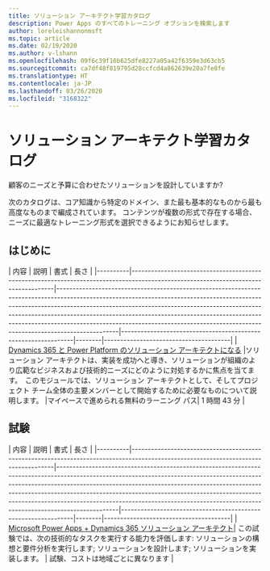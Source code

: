 ```yaml
---
title: ソリューション アーキテクト学習カタログ
description: Power Apps のすべてのトレーニング オプションを検索します
author: loreleishannonmsft
ms.topic: article
ms.date: 02/19/2020
ms.author: v-lshann
ms.openlocfilehash: 09f6c39f16b625dfe8227a05a42f6359e3d63cb5
ms.sourcegitcommit: ca7df48f819795d28ccfcd4a862639e20a7fe8fe
ms.translationtype: HT
ms.contentlocale: ja-JP
ms.lasthandoff: 03/26/2020
ms.locfileid: "3168322"
---
```

# <a name="solution-architect-learning-catalog"></a>ソリューション アーキテクト学習カタログ

顧客のニーズと予算に合わせたソリューションを設計していますか?

次のカタログは、コア知識から特定のドメイン、また最も基本的なものから最も高度なものまで編成されています。 コンテンツが複数の形式で存在する場合、ニーズに最適なトレーニング形式を選択できるようにお知らせします。 

## <a name="get-started"></a>はじめに<a name="get-started"></a>
| 内容  | 説明 | 書式  | 長さ | 
|----------|------------------------------------------------------------------------------------------------------------------------------------|-------------------------------------------------------------------------------------------------------------------------------------------------------------------------------------------------------------------------------------------------------------------------------------------------------------------------------------------------------------------------------------------------------------------------|---------------------------------------------------------------|--------|---------------------------------------|
| [Dynamics 365 と Power Platform のソリューション アーキテクトになる](https://docs.microsoft.com/learn/modules/becoming-solution-architect/)    |ソリューション アーキテクトは、実装を成功へと導き、ソリューションが組織のより広範なビジネスおよび技術的ニーズにどのように対処するかに焦点を当てます。  このモジュールでは、ソリューション アーキテクトとして、そしてプロジェクト チーム全体の主要メンバーとして開始するために必要なものについて説明します。    |マイペースで進められる無料のラーニング パス| 1 時間 43 分 |
## <a name="exam"></a>試験<a name="exam"></a>
| 内容  | 説明 | 書式  | 長さ | 
|----------|------------------------------------------------------------------------------------------------------------------------------------|-------------------------------------------------------------------------------------------------------------------------------------------------------------------------------------------------------------------------------------------------------------------------------------------------------------------------------------------------------------------------------------------------------------------------|---------------------------------------------------------------|--------|---------------------------------------|
| [Microsoft Power Apps + Dynamics 365 ソリューション アーキテクト](https://docs.microsoft.com/learn/certifications/exams/mb-600)|   この試験では、次の技術的なタスクを実行する能力を評価します: ソリューションの構想と要件分析を実行します; ソリューションを設計します; ソリューションを実装します。 | 試験、コストは地域ごとに異なります |

